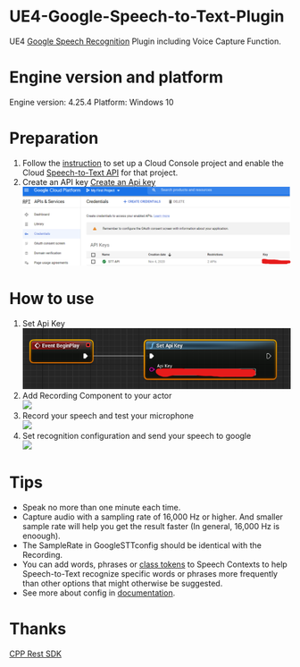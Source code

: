 # UE4-Google-Speech-to-Text-Plugin
UE4 [Google Speech Recognition](https://cloud.google.com/speech-to-text/) Plugin including Voice Capture Function.
# Engine version and platform
Engine version: 4.25.4
Platform: Windows 10
# Preparation
1) Follow the [instruction](https://cloud.google.com/speech-to-text/docs/quickstart-client-libraries) to set up a Cloud Console project and enable the Cloud [Speech-to-Text API](https://console.cloud.google.com/apis/library/speech.googleapis.com) for that project. 
2) Create an API key
[Create an Api key](https://cloud.google.com/docs/authentication/api-keys)  
![](Pictures/Apikey.png)
# How to use
1) Set Api Key  
![](Pictures/SetApiKey.png)
2) Add Recording Component to your actor  
![](RecordingComponent.png)
3) Record your speech and test your microphone  
![](RecordSpeech.png)
4) Set recognition configuration and send your speech to google  
![](Recognition.png)
# Tips
* Speak no more than one minute each time.
* Capture audio with a sampling rate of 16,000 Hz or higher. And smaller sample rate will help you get the result faster (In general, 16,000 Hz is enoough).
* The SampleRate in GoogleSTTconfig should be identical with the Recording.
* You can add words, phrases or [class tokens](https://cloud.google.com/speech-to-text/docs/class-tokens) to Speech Contexts to help Speech-to-Text recognize specific words or phrases more frequently than other options that might otherwise be suggested.
* See more about config in [documentation](https://cloud.google.com/speech-to-text/docs/reference/rest/v1/RecognitionConfig).
# Thanks
[CPP Rest SDK](https://github.com/microsoft/cpprestsdk)